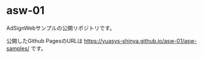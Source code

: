# asw-01
AdSignWebサンプルの公開リポジトリです。　　

公開したGithub PagesのURLは https://yuasys-shinya.github.io/asw-01/asw-samples/ です。  
